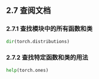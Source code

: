 ## 2.7 查阅文档

### 2.7.1 查找模块中的所有函数和类
```python
dir(torch.distributions)
```
### 2.7.2 查找特定函数和类的用法
```python
help(torch.ones)
```
